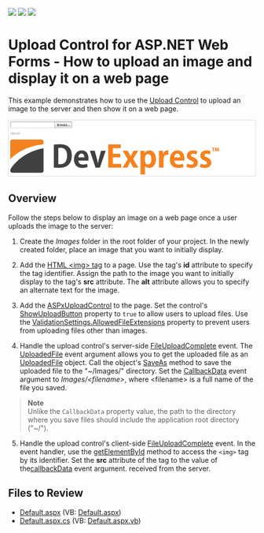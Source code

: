 <!-- default badges list -->
![](https://img.shields.io/endpoint?url=https://codecentral.devexpress.com/api/v1/VersionRange/128565528/13.2.8%2B)
[![](https://img.shields.io/badge/Open_in_DevExpress_Support_Center-FF7200?style=flat-square&logo=DevExpress&logoColor=white)](https://supportcenter.devexpress.com/ticket/details/E5197)
[![](https://img.shields.io/badge/📖_How_to_use_DevExpress_Examples-e9f6fc?style=flat-square)](https://docs.devexpress.com/GeneralInformation/403183)
<!-- default badges end -->
# Upload Control for ASP.NET Web Forms - How to upload an image and display it on a web page

This example demonstrates how to use the [Upload Control](https://docs.devexpress.com/AspNet/8298/components/file-management/file-upload) to upload an image to the server and then show it on a web page.

![Upload and Display an Image](upload-image.png)

## Overview

Follow the steps below to display an image on a web page once a user uploads the image to the server:

1. Create the *Images* folder in the root folder of your project. In the newly created folder, place an image that you want to initially display.

2. Add the [HTML \<img\> tag](https://www.w3schools.com/tags/tag_img.asp) to a page. Use the tag's **id** attribute to specify the tag identifier. Assign the path to the image you want to initially display to the tag's **src** attribute. The **alt** attribute allows you to specify an alternate text for the image.

3. Add the [ASPxUploadControl](https://docs.devexpress.com/AspNet/DevExpress.Web.ASPxUploadControl?p=netframework) to the page. Set the control's [ShowUploadButton](https://docs.devexpress.com/AspNet/DevExpress.Web.ASPxUploadControl.ShowUploadButton?p=netframework) property to `true` to allow users to upload files. Use the [ValidationSettings.AllowedFileExtensions](https://docs.devexpress.com/AspNet/DevExpress.Web.UploadControlValidationSettings.AllowedFileExtensions?p=netframework) property to prevent users from uploading files other than images.

4. Handle the upload control's server-side [FileUploadComplete](https://docs.devexpress.com/AspNet/DevExpress.Web.ASPxUploadControl.FileUploadComplete?p=netframework) event. The [UploadedFile](https://docs.devexpress.com/AspNet/DevExpress.Web.FileUploadCompleteEventArgs.UploadedFile?p=netframework) event argument allows you to get the uploaded file as an [UploadedFile](https://docs.devexpress.com/AspNet/DevExpress.Web.UploadedFile) object. Call the object's [SaveAs](https://docs.devexpress.com/AspNet/DevExpress.Web.UploadedFile.SaveAs(System.String)) method to save the uploaded file to the "~/Images/" directory. Set the [CallbackData](https://docs.devexpress.com/AspNet/DevExpress.Web.FileUploadCompleteEventArgs.CallbackData) event argument to *Images/\<filename\>*, where \<filename\> is a full name of the file you saved.

> **Note**  
> Unlike the `CallbackData` property value, the path to the directory where you save files should include the application root directory ("~/").

5. Handle the upload control's client-side [FileUploadComplete](https://docs.devexpress.com/AspNet/js-ASPxClientUploadControl.FileUploadComplete?p=netframework) event. In the event handler, use the [getElementById](https://developer.mozilla.org/en-US/docs/web/api/document/getelementbyid) method to access the `<img>` tag by its identifier. Set the **src** attribute of the tag to the value of the[callbackData](https://docs.devexpress.com/AspNet/js-ASPxClientUploadControlFileUploadCompleteEventArgs.callbackData) event argument.  received from the server.

## Files to Review

* [Default.aspx](./CS/WebSite/Default.aspx) (VB: [Default.aspx](./VB/WebSite/Default.aspx))
* [Default.aspx.cs](./CS/WebSite/Default.aspx.cs) (VB: [Default.aspx.vb](./VB/WebSite/Default.aspx.vb))
